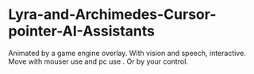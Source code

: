 # Lyra-and-Archimedes-Cursor-pointer-AI-Assistants
Animated by a game engine overlay. With vision and speech, interactive. Move with mouser use and pc use . Or by your control.
